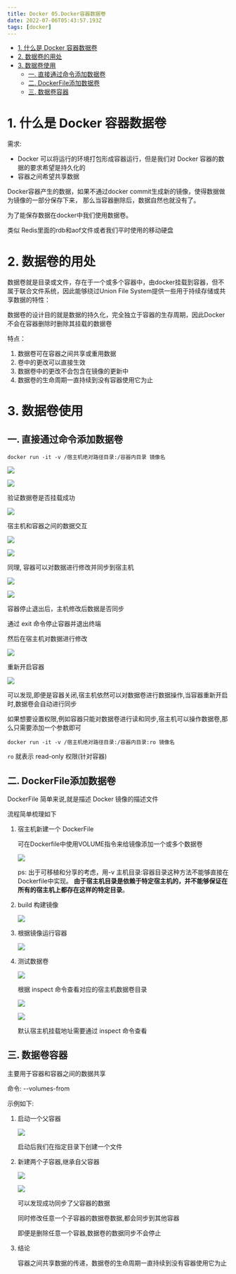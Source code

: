 ```yaml
---
title: Docker 05.Docker容器数据卷
date: 2022-07-06T05:43:57.193Z
tags: [docker]
---
```

- [1. 什么是 Docker 容器数据卷](#1-什么是-docker-容器数据卷)
- [2. 数据卷的用处](#2-数据卷的用处)
- [3. 数据卷使用](#3-数据卷使用)
  - [一. 直接通过命令添加数据卷](#一-直接通过命令添加数据卷)
  - [二. DockerFile添加数据卷](#二-dockerfile添加数据卷)
  - [三. 数据卷容器](#三-数据卷容器)


# 1. 什么是 Docker 容器数据卷

需求:

- Docker 可以将运行的环境打包形成容器运行，但是我们对 Docker 容器的数据的要求希望是持久化的
- 容器之间希望共享数据

Docker容器产生的数据，如果不通过docker commit生成新的镜像，使得数据做为镜像的一部分保存下来， 那么当容器删除后，数据自然也就没有了。

为了能保存数据在docker中我们使用数据卷。

类似 Redis里面的rdb和aof文件或者我们平时使用的移动硬盘

# 2. 数据卷的用处

数据卷就是目录或文件，存在于一个或多个容器中，由docker挂载到容器，但不属于联合文件系统，因此能够绕过Union File System提供一些用于持续存储或共享数据的特性：

数据卷的设计目的就是数据的持久化，完全独立于容器的生存周期，因此Docker不会在容器删除时删除其挂载的数据卷

特点：

1. 数据卷可在容器之间共享或重用数据
2. 卷中的更改可以直接生效
3. 数据卷中的更改不会包含在镜像的更新中
4. 数据卷的生命周期一直持续到没有容器使用它为止

# 3. 数据卷使用

## 一. 直接通过命令添加数据卷

```
docker run -it -v /宿主机绝对路径目录:/容器内目录 镜像名
```

![](https://gitee.com/krislin_zhao/IMGcloud/raw/master/img/20200526102438.png)

![](https://gitee.com/krislin_zhao/IMGcloud/raw/master/img/20200526102631.png)

验证数据卷是否挂载成功

![](https://gitee.com/krislin_zhao/IMGcloud/raw/master/img/20200526102934.png)

宿主机和容器之间的数据交互

![](https://gitee.com/krislin_zhao/IMGcloud/raw/master/img/20200713083636.png)

![](https://gitee.com/krislin_zhao/IMGcloud/raw/master/img/20200526103254.png)

同理, 容器可以对数据进行修改并同步到宿主机

![](https://gitee.com/krislin_zhao/IMGcloud/raw/master/img/20200526103411.png)

![](https://gitee.com/krislin_zhao/IMGcloud/raw/master/img/20200526103517.png)

容器停止退出后，主机修改后数据是否同步

通过 exit 命令停止容器并退出终端

然后在宿主机对数据进行修改

![](https://gitee.com/krislin_zhao/IMGcloud/raw/master/img/20200526103801.png)

重新开启容器

![](https://gitee.com/krislin_zhao/IMGcloud/raw/master/img/20200526103919.png)

可以发现,即便是容器关闭,宿主机依然可以对数据卷进行数据操作,当容器重新开启时,数据卷会自动进行同步

如果想要设置权限,例如容器只能对数据卷进行读和同步,宿主机可以操作数据卷,那么只需要添加一个参数即可

```
docker run -it -v /宿主机绝对路径目录:/容器内目录:ro 镜像名
```

`ro` 就表示 read-only 权限(针对容器)

## 二. DockerFile添加数据卷

DockerFile 简单来说,就是描述 Docker 镜像的描述文件

流程简单梳理如下

1. 宿主机新建一个 DockerFile

   可在Dockerfile中使用VOLUME指令来给镜像添加一个或多个数据卷

   ![](https://gitee.com/krislin_zhao/IMGcloud/raw/master/img/20200526104550.png)

   ps: 出于可移植和分享的考虑，用-v 主机目录:容器目录这种方法不能够直接在Dockerfile中实现。 **由于宿主机目录是依赖于特定宿主机的，并不能够保证在所有的宿主机上都存在这样的特定目录**。

2. build 构建镜像

   ![](https://gitee.com/krislin_zhao/IMGcloud/raw/master/img/20200526104923.png)

3. 根据镜像运行容器

   ![](https://gitee.com/krislin_zhao/IMGcloud/raw/master/img/20200526105208.png)

4. 测试数据卷

   ![](https://gitee.com/krislin_zhao/IMGcloud/raw/master/img/20200526105424.png)

   根据 inspect 命令查看对应的宿主机数据卷目录

   ![](https://gitee.com/krislin_zhao/IMGcloud/raw/master/img/20200526105821.png)

   ![](https://gitee.com/krislin_zhao/IMGcloud/raw/master/img/20200526105932.png)

   默认宿主机挂载地址需要通过 inspect 命令查看

## 三. 数据卷容器

主要用于容器和容器之间的数据共享

命令: --volumes-from

示例如下:

1. 启动一个父容器

   ![](https://gitee.com/krislin_zhao/IMGcloud/raw/master/img/20200526110256.png)

   启动后我们在指定目录下创建一个文件

2. 新建两个子容器,继承自父容器

   ![](https://gitee.com/krislin_zhao/IMGcloud/raw/master/img/20200526110556.png)

   ![](https://gitee.com/krislin_zhao/IMGcloud/raw/master/img/20200526110648.png)

   可以发现成功同步了父容器的数据

   同时修改任意一个子容器的数据卷数据,都会同步到其他容器

   即便是删除任意一个容器,数据卷的数据同步不会停止

   

3. 结论

   容器之间共享数据的传递，数据卷的生命周期一直持续到没有容器使用它为止